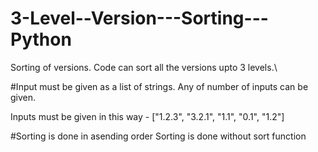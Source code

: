 # 3-Level--Version---Sorting---Python
Sorting of versions. Code can sort all the versions upto 3 levels.\

#Input must be given as a list of strings.
Any of number of inputs can be given.

Inputs must be given in this way - ["1.2.3", "3.2.1", "1.1", "0.1", "1.2"]

#Sorting is done in asending order
Sorting is done without sort function
